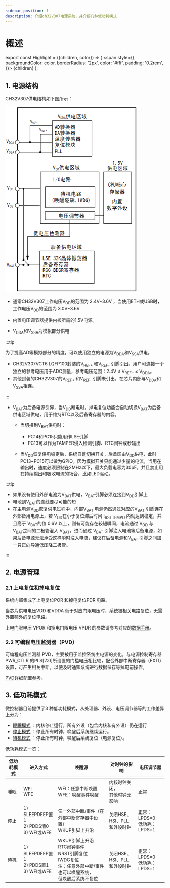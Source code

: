 ```yaml
---
sidebar_position: 1
description: 介绍ch32V307电源系统，并介绍几种低功耗模式
---
```



# 概述

export const Highlight = ({children, color}) => (
  <span
    style={{
      backgroundColor: color,
      borderRadius: '2px',
      color: '#fff',
      padding: '0.2rem',
    }}>
    {children}
  </span>
);

## 1. 电源结构

CH32V307供电结构如下图所示：

![power_supply_overview](img\power_supply_overview.png)

- 通常CH32V307工作电压V<sub>DD</sub>的范围为 <Highlight color="#25c2a0">2.4V~3.6V </Highlight>，当使用ETH或USB时，工作电压V<sub>DD</sub>的范围为 <Highlight color="#25c2a0">3.0V~3.6V </Highlight>

- 内置电压调节器提供内核所需的1.5V电源。

- V<sub>DDA</sub>和V<sub>SSA</sub>为模拟部分供电

:::tip

为了提高AD等模拟部分的精度，可以使用独立的电源为V<sub>DDA</sub>和V<sub>SSA</sub>供电。
- CH32V307VCT6 LQFP100封装的V<sub>REF+ </sub>和V<sub>REF- </sub>引脚引出，用户可连接一个独立的参考电压用于ADC测量，参考电压范围：2.4V ≤ V<sub>REF+ </sub> ≤ V<sub>DDA</sub>。
- 其他封装的CH32V307的V<sub>REF+ </sub>和V<sub>REF- </sub>引脚未引出，在芯片内部与V<sub>DDA</sub>和V<sub>SSA</sub>相连。

:::

- V<sub>BAT</sub>为后备电源引脚，当V<sub>DD</sub>断电时，掉电复位功能会自动切换V<sub>BAT</sub>为后备供电区域供电，用于维持RTC以及后备寄存器的内容。

    - 当切换到V<sub>BAT</sub>供电时：

        - PC14和PC15只能用作LSE引脚
        - PC13可以作为TAMPER侵入检测引脚、RTC闹钟或秒输出

    - 当V<sub>DD</sub>恢复供电稳定后，系统自动切换开关，后备区由V<sub>DD</sub>供电，此时PC13~PC15可以做为GPIO。因为模拟开关只能通过少量的电流，当用在输出时，速度必须限制在2MHz以下，最大负载电容为30pF，并且禁止用在持续输出和吸收电流的场合，比如LED驱动。

        

:::tip

- 如果没有使用外部电池为V<sub>BAT</sub>供电，V<sub>BAT</sub>引脚必须连接到V<sub>DD</sub>引脚上
- 电池到V<sub>BAT</sub>的连线要尽可能的短
- 在主电源V<sub>DD</sub>恢复供电过程中，内部V<sub>BAT</sub> 电源仍然通过对应的V<sub>BAT</sub> 引脚连在外部备用电源上，若 V<sub>DD</sub>在小于复位滞后时间 t<sub>RSTTEMPO</sub> 内就达到稳定，并且高于 V<sub>BAT</sub>的值 0.6V 以上，则有可能存在较短瞬间，电流通过 V<sub>DD</sub> 与 V<sub>BAT</sub>之间的二极管灌入 V<sub>BAT</sub>，进而通过 V<sub>BAT</sub> 引脚注入电池等后备电源，如果后备电源无法承受这样瞬时注入电流，建议在后备电源和V<sub>BAT</sub> 引脚之间加一只正向导通低压降二极管。


:::

## 2. 电源管理

### 2.1 上电复位和掉电复位

系统内部集成了上电复位POR 和掉电复位PDR 电路。

当芯片供电电压VDD 和VDDA 低于对应门限电压时，系统被相关电路复位，无需外置额外的复位电路。

上电门限电压 VPOR 和掉电门限电压 VPDR 的参数请参考对应的[数据手册](https://www.wch.cn/downloads/CH32V20x_30xDS0_PDF.html)。

### 2.2 可编程电压监测器（PVD）

可编程电压监测器 PVD，主要被用于监控系统主电源的变化，与电源控制寄存器 PWR_CTLR 的PLS[2:0]所设置的门槛电压相比较，配合外部中断寄存器（EXTI）设置，可产生相关中断，以便及时通知系统进行数据保存等掉电前操作。

[PVD详细配置参考](./可编程电压监测器PVD)。

## 3. 低功耗模式

微控制器目前提供了3 种低功耗模式，从处理器、外设、电压调节器等的工作差异上分为：

- [睡眠模式](./低功耗之睡眠模式) ：内核停止运行，所有外设（包含内核私有外设）仍在运行
- [停止模式](./低功耗之停止模式) ：停止所有时钟，唤醒后系统继续运行。
- [待机模式](./低功耗之待机模式) ：停止所有时钟，唤醒后系统复位（电源复位）。

低功耗模式一览：

| 低功耗模式 | 进入方式                                       | 唤醒源                                                       | 对时钟的影响                      | 电压调节器                      |
| ---------- | ---------------------------------------------- | ------------------------------------------------------------ | --------------------------------- | ------------------------------- |
| 睡眠       | WFI<br/>WFE                                    | WFI：任意中断唤醒<br/>WFE：唤醒事件唤醒                      | 内核时钟关闭，<br/>其他时钟无影响 | 正常                            |
| 停止       | 1) SLEEPDEEP置1<br/>2) PDDS清0<br/>3) WFI或WFE | 任一外部中断/事件（在外部中断寄存器中设置）<br/>WKUP引脚上升沿 | 关闭HSE、HSI、PLL<br/>和外设时钟  | 正常：LPDS=0<br/>低功耗：LPDS=1 |
| 待机       | 1) SLEEPDEEP置1<br/>2) PDDS置1<br/>3) WFI或WFE | WKUP引脚上升沿<br/>RTC闹钟事件<br/>NRST引脚复位<br/>IWDG复位<br/>注：任意外部中断/事件也可以唤醒系统，<br/>但唤醒后系统不复位 | 关闭HSE、HSI、PLL<br/>和外设时钟  | 正常：LPDS=0<br/>低功耗：LPDS=1 |











